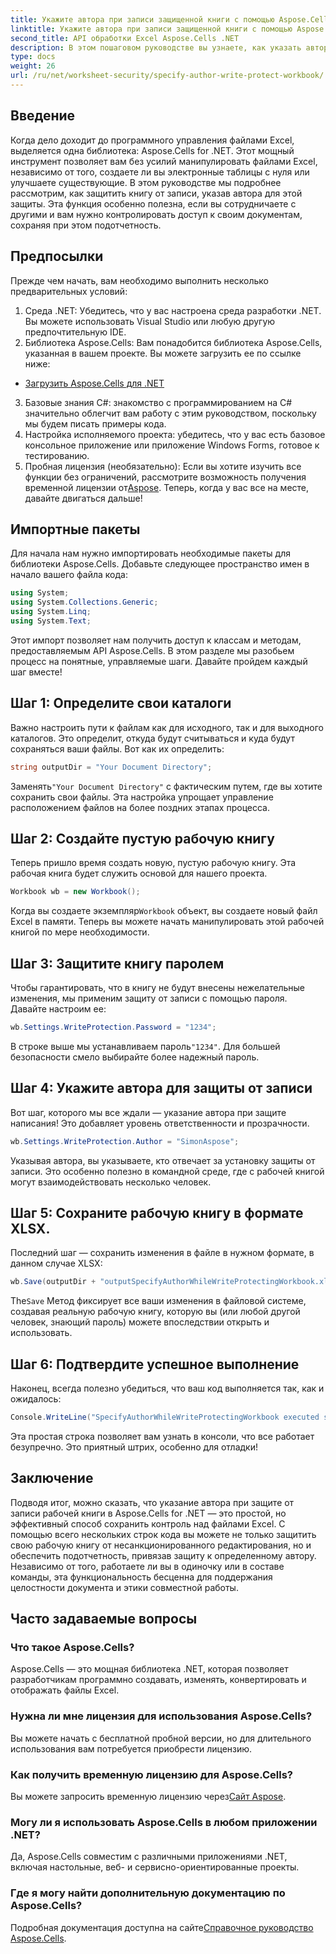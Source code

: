 ```yaml
---
title: Укажите автора при записи защищенной книги с помощью Aspose.Cells
linktitle: Укажите автора при записи защищенной книги с помощью Aspose.Cells
second_title: API обработки Excel Aspose.Cells .NET
description: В этом пошаговом руководстве вы узнаете, как указать автора при защите от записи книги Excel с помощью Aspose.Cells для .NET.
type: docs
weight: 26
url: /ru/net/worksheet-security/specify-author-write-protect-workbook/
---
```

## Введение
Когда дело доходит до программного управления файлами Excel, выделяется одна библиотека: Aspose.Cells for .NET. Этот мощный инструмент позволяет вам без усилий манипулировать файлами Excel, независимо от того, создаете ли вы электронные таблицы с нуля или улучшаете существующие. В этом руководстве мы подробнее рассмотрим, как защитить книгу от записи, указав автора для этой защиты. Эта функция особенно полезна, если вы сотрудничаете с другими и вам нужно контролировать доступ к своим документам, сохраняя при этом подотчетность.
## Предпосылки
Прежде чем начать, вам необходимо выполнить несколько предварительных условий:
1. Среда .NET: Убедитесь, что у вас настроена среда разработки .NET. Вы можете использовать Visual Studio или любую другую предпочтительную IDE.
2. Библиотека Aspose.Cells: Вам понадобится библиотека Aspose.Cells, указанная в вашем проекте. Вы можете загрузить ее по ссылке ниже:
- [Загрузить Aspose.Cells для .NET](https://releases.aspose.com/cells/net/)
3. Базовые знания C#: знакомство с программированием на C# значительно облегчит вам работу с этим руководством, поскольку мы будем писать примеры кода.
4. Настройка исполняемого проекта: убедитесь, что у вас есть базовое консольное приложение или приложение Windows Forms, готовое к тестированию.
5.  Пробная лицензия (необязательно): Если вы хотите изучить все функции без ограничений, рассмотрите возможность получения временной лицензии от[Aspose](https://purchase.aspose.com/temporary-license/).
Теперь, когда у вас все на месте, давайте двигаться дальше!
## Импортные пакеты
Для начала нам нужно импортировать необходимые пакеты для библиотеки Aspose.Cells. Добавьте следующее пространство имен в начало вашего файла кода:
```csharp
using System;
using System.Collections.Generic;
using System.Linq;
using System.Text;
```
Этот импорт позволяет нам получить доступ к классам и методам, предоставляемым API Aspose.Cells.
В этом разделе мы разобьем процесс на понятные, управляемые шаги. Давайте пройдем каждый шаг вместе!
## Шаг 1: Определите свои каталоги
Важно настроить пути к файлам как для исходного, так и для выходного каталогов. Это определит, откуда будут считываться и куда будут сохраняться ваши файлы. Вот как их определить:
```csharp
string outputDir = "Your Document Directory";
```
 Заменять`"Your Document Directory"` с фактическим путем, где вы хотите сохранить свои файлы. Эта настройка упрощает управление расположением файлов на более поздних этапах процесса.
## Шаг 2: Создайте пустую рабочую книгу
Теперь пришло время создать новую, пустую рабочую книгу. Эта рабочая книга будет служить основой для нашего проекта.
```csharp
Workbook wb = new Workbook();
```
 Когда вы создаете экземпляр`Workbook` объект, вы создаете новый файл Excel в памяти. Теперь вы можете начать манипулировать этой рабочей книгой по мере необходимости.
## Шаг 3: Защитите книгу паролем
Чтобы гарантировать, что в книгу не будут внесены нежелательные изменения, мы применим защиту от записи с помощью пароля. Давайте настроим ее:
```csharp
wb.Settings.WriteProtection.Password = "1234";
```
 В строке выше мы устанавливаем пароль`"1234"`. Для большей безопасности смело выбирайте более надежный пароль.
## Шаг 4: Укажите автора для защиты от записи
Вот шаг, которого мы все ждали — указание автора при защите написания! Это добавляет уровень ответственности и прозрачности.
```csharp
wb.Settings.WriteProtection.Author = "SimonAspose";
```
Указывая автора, вы указываете, кто отвечает за установку защиты от записи. Это особенно полезно в командной среде, где с рабочей книгой могут взаимодействовать несколько человек.
## Шаг 5: Сохраните рабочую книгу в формате XLSX.
Последний шаг — сохранить изменения в файле в нужном формате, в данном случае XLSX:
```csharp
wb.Save(outputDir + "outputSpecifyAuthorWhileWriteProtectingWorkbook.xlsx");
```
 The`Save` Метод фиксирует все ваши изменения в файловой системе, создавая реальную рабочую книгу, которую вы (или любой другой человек, знающий пароль) можете впоследствии открыть и использовать.
## Шаг 6: Подтвердите успешное выполнение
Наконец, всегда полезно убедиться, что ваш код выполняется так, как и ожидалось:
```csharp
Console.WriteLine("SpecifyAuthorWhileWriteProtectingWorkbook executed successfully.");
```
Эта простая строка позволяет вам узнать в консоли, что все работает безупречно. Это приятный штрих, особенно для отладки!
## Заключение
Подводя итог, можно сказать, что указание автора при защите от записи рабочей книги в Aspose.Cells for .NET — это простой, но эффективный способ сохранить контроль над файлами Excel. С помощью всего нескольких строк кода вы можете не только защитить свою рабочую книгу от несанкционированного редактирования, но и обеспечить подотчетность, привязав защиту к определенному автору. Независимо от того, работаете ли вы в одиночку или в составе команды, эта функциональность бесценна для поддержания целостности документа и этики совместной работы.
## Часто задаваемые вопросы
### Что такое Aspose.Cells?
Aspose.Cells — это мощная библиотека .NET, которая позволяет разработчикам программно создавать, изменять, конвертировать и отображать файлы Excel.
### Нужна ли мне лицензия для использования Aspose.Cells?
Вы можете начать с бесплатной пробной версии, но для длительного использования вам потребуется приобрести лицензию.
### Как получить временную лицензию для Aspose.Cells?
 Вы можете запросить временную лицензию через[Сайт Aspose](https://purchase.aspose.com/temporary-license/).
### Могу ли я использовать Aspose.Cells в любом приложении .NET?
Да, Aspose.Cells совместим с различными приложениями .NET, включая настольные, веб- и сервисно-ориентированные проекты.
### Где я могу найти дополнительную документацию по Aspose.Cells?
 Подробная документация доступна на сайте[Справочное руководство Aspose.Cells](https://reference.aspose.com/cells/net/).

